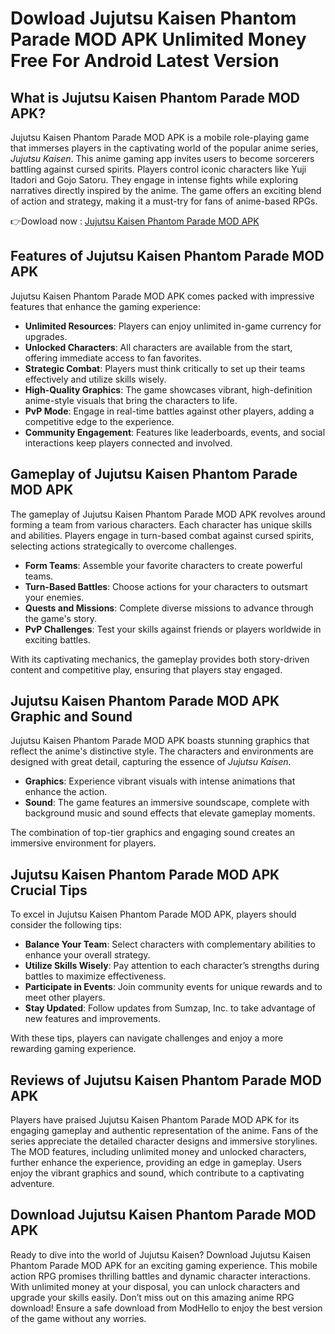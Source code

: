 # Dowload Jujutsu Kaisen Phantom Parade MOD APK Unlimited Money Free For Android Latest Version 

## What is Jujutsu Kaisen Phantom Parade MOD APK?
Jujutsu Kaisen Phantom Parade MOD APK is a mobile role-playing game that immerses players in the captivating world of the popular anime series, *Jujutsu Kaisen*. This anime gaming app invites users to become sorcerers battling against cursed spirits. Players control iconic characters like Yuji Itadori and Gojo Satoru. They engage in intense fights while exploring narratives directly inspired by the anime. The game offers an exciting blend of action and strategy, making it a must-try for fans of anime-based RPGs.


👉Dowload now : [Jujutsu Kaisen Phantom Parade MOD APK](https://modhello.com/jujutsu-kaisen-phantom-parade/)

## Features of Jujutsu Kaisen Phantom Parade MOD APK
Jujutsu Kaisen Phantom Parade MOD APK comes packed with impressive features that enhance the gaming experience:

- **Unlimited Resources**: Players can enjoy unlimited in-game currency for upgrades.
- **Unlocked Characters**: All characters are available from the start, offering immediate access to fan favorites.
- **Strategic Combat**: Players must think critically to set up their teams effectively and utilize skills wisely.
- **High-Quality Graphics**: The game showcases vibrant, high-definition anime-style visuals that bring the characters to life.
- **PvP Mode**: Engage in real-time battles against other players, adding a competitive edge to the experience.
- **Community Engagement**: Features like leaderboards, events, and social interactions keep players connected and involved.

## Gameplay of Jujutsu Kaisen Phantom Parade MOD APK
The gameplay of Jujutsu Kaisen Phantom Parade MOD APK revolves around forming a team from various characters. Each character has unique skills and abilities. Players engage in turn-based combat against cursed spirits, selecting actions strategically to overcome challenges. 

- **Form Teams**: Assemble your favorite characters to create powerful teams.
- **Turn-Based Battles**: Choose actions for your characters to outsmart your enemies.
- **Quests and Missions**: Complete diverse missions to advance through the game's story.
- **PvP Challenges**: Test your skills against friends or players worldwide in exciting battles.

With its captivating mechanics, the gameplay provides both story-driven content and competitive play, ensuring that players stay engaged.

## Jujutsu Kaisen Phantom Parade MOD APK Graphic and Sound
Jujutsu Kaisen Phantom Parade MOD APK boasts stunning graphics that reflect the anime's distinctive style. The characters and environments are designed with great detail, capturing the essence of *Jujutsu Kaisen*. 

- **Graphics**: Experience vibrant visuals with intense animations that enhance the action.
- **Sound**: The game features an immersive soundscape, complete with background music and sound effects that elevate gameplay moments.

The combination of top-tier graphics and engaging sound creates an immersive environment for players.

## Jujutsu Kaisen Phantom Parade MOD APK Crucial Tips
To excel in Jujutsu Kaisen Phantom Parade MOD APK, players should consider the following tips:

- **Balance Your Team**: Select characters with complementary abilities to enhance your overall strategy.
- **Utilize Skills Wisely**: Pay attention to each character’s strengths during battles to maximize effectiveness.
- **Participate in Events**: Join community events for unique rewards and to meet other players.
- **Stay Updated**: Follow updates from Sumzap, Inc. to take advantage of new features and improvements.

With these tips, players can navigate challenges and enjoy a more rewarding gaming experience.

## Reviews of Jujutsu Kaisen Phantom Parade MOD APK
Players have praised Jujutsu Kaisen Phantom Parade MOD APK for its engaging gameplay and authentic representation of the anime. Fans of the series appreciate the detailed character designs and immersive storylines. The MOD features, including unlimited money and unlocked characters, further enhance the experience, providing an edge in gameplay. Users enjoy the vibrant graphics and sound, which contribute to a captivating adventure.

## Download Jujutsu Kaisen Phantom Parade MOD APK
Ready to dive into the world of Jujutsu Kaisen? Download Jujutsu Kaisen Phantom Parade MOD APK for an exciting gaming experience. This mobile action RPG promises thrilling battles and dynamic character interactions. With unlimited money at your disposal, you can unlock characters and upgrade your skills easily. Don’t miss out on this amazing anime RPG download! Ensure a safe download from ModHello to enjoy the best version of the game without any worries.
